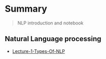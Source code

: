 # Summary
> NLP introduction and notebook


## Natural Language processing
* [Lecture-1-Types-Of-NLP](https://www.udemy.com/course/machinelearning/learn/lecture/20091376#questions)